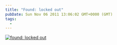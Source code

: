```yaml
---
title: "Found: locked out"
pubDate: Sun Nov 06 2011 13:06:02 GMT+0000 (GMT)
tags:
  -
---
```


<a href="https://www.flickr.com/photos/domchristie/6317826897/" title="found: locked out by dom christie, on Flickr"><img src="https://farm7.static.flickr.com/6113/6317826897_ff3f815d72.jpg" alt="found: locked out"></a>
